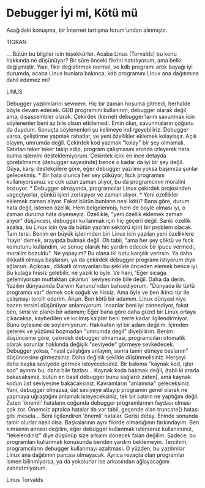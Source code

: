 # Debugger İyi mi, Kötü mü

Asağıdaki konuşma, bir İnternet tartışma forum'undan alınmıştır.

TIGRAN

....Bütün bu bilgiler icin teşekkürler. Acaba Linus (Torvalds) bu konu
hakkında ne düşünüyor? Bir süre önceki fikrini hatırlıyorum, ama belki
değişmiştir. Yani, fikir değistirmek normal, ve kdb programı artık
bayağı iyi durumda, acaba Linus bunlara bakınca, kdb programını Linux
ana dağıtımına dahil edemez mi?

LINUS

Debugger yazılımlarını sevmem. Hiç bir zaman hoşuma gitmedi, herhalde
böyle devam edecek. GDB programını kullanırım, debugger olarak değil
ama, disassembler olarak.  Çekirdek (kernel) debugger'larını savunmak
icin söylenenler beni az bile olsun etkilemedi. Emin olun,
savunmaların çoğunu da duydum. Sonuçta söylenenleri şu kelimeye
indirgeyebiliriz.  Debugger varsa, geliştirme yapmak rahatlar, ve yeni
özellikler eklemek kolaylaşır.  Açık olayım, umrumda değil. Çekirdek
kod yazmak "kolay" bir şey olmamalı. Satırları teker teker takip edip,
program çalışmasını anında izleyerek hata bulma işlemini
desteklemiyorum. Çekirdek içini en ince detayda görebilmemiz (debugger
sayesinde) bence o kadar da iyi bir şey değil.  Güya, karşı
destekçilere göre, eğer debugger yazılımı yoksa başımıza şunlar
gelecekmiş.  * Bir hata olunca her sey çöküyor, fsck programını
kullanıyorsunuz ve cok uzun zaman alıyor, bu da programcının moralini
bozuyor.  * Debugger olmayınca, programcılar Linux çekirdek
projesinden vageçiyorlar, çünkü işleri zorlaşıyor ve zaman alıyor.  *
Yeni özellikler eklemek zaman alıyor.  Fakat bütün bunların nesi kötü?
Bana göre, durum hata değil, istenen özellik. Hem belgelenmiş, hem de
boyle olması iyi, o zaman duruma hata diyemeyiz.  Özellikle, "yeni
özellik eklemek zaman alıyor" düşüncesi, debugger kullanmak için hiç
geçerli değil. Sanki özellik azalsa, bu Linux icin (ya da bütün
yazılım sektörü için) bir problem olacak. Tam tersi. Benim en büyük
işlerimden biri Linux icin yazılan yeni özelliklere 'hayır' demek,
arayıpda bulmak değil.  Oh tabii, "ama her şey çöktü ve fsck komutunu
kullandım, ve sonuç olarak hic yardım edecek bir ipucu vermedi,
moralim bozuldu". Ne yapayım? Bu olana iki turlu karşılık verirsin. Ya
daha dikkatli olmaya başlarsın, ya da çekirdek debugger programı
istiyorum diye ağlarsın.  Açıkcası, dikkatli olmayanları bu şekilde
önceden elemek bence iyi. Bu kulağa hissiz gelebilir, ne yazık ki
öyle. Ve hani, 'Eğer sıcağa gelemiyorsan mutfaktan çıkarsın'
seviyesinde bile değil. Daha da derin. Yazılım dünyasinda Darwin
Kanunu'ndan bahsediyorum.  "Dünyada iki türlü programcı var" demek cok
soğuk ve hissiz. Ama öyle ve ben ikinci tür ile çalışmayı tercih
ederim. Alışın.  Ben kötü bir adamım. Linux dünyasi niye bazen tersini
düşünüyor anlamıyorum. İnsanlar beni iyi zannediyor, fakat ben, sinsi
ve plancı bir adamım; Eğer bana göre daha güzel bir Linux ortaya
çıkacaksa, kaybedilen ve kırılmış kalpler beni zerre kadar
ilgilendirmiyor.  Bunu öylesine de soylemiyorum. Hakikaten iyi bir
adam değilim. İçimden gelerek ve yüzümü bozmadan "umrumda degil"
diyebilirim.  Benim düşünceme göre, çekirdek debugger olmaması,
programcıları otomatik olarak sorunlar hakkında değişik "seviyede"
görmeye sevkedecek. Debugger yoksa, "nasıl çalıştığını anlayım, sonra
tamir etmeye baslarım" düşüncesine girmezsiniz. Daha değisik şekilde
düşünmelisiniz. Herşeyi daha başka seviyede görmek isteyeceksiniz.
Bir bakıma "kaynak kod, işler kod" ayırımı bu, daha bile
fazlası... Kaynak koda bakmak değil, (tabii ki arada bakacaksınız,
bütün en basit debugger bunu sağlardı zaten), ama kaynak kodun üst
seviyesine bakacaksınız. Kavramların "anlamına" geleceksiniz. Yani,
debugger olmazsa, üst seviyeye atlayıp programin genel olarak ne
yapmaya uğraştığını anlamak isteyeceksiniz, tek bir satırın ne
yaptığını değil.  Zaten 'önemli' hataların coğunda debugger
programlarının faydası olması çok zor. Önemsiz aptalca hatalar da var
tabii, geçende olan truncate() hatası gibi mesela... Beni ilgilendiren
'önemli' hatalar. Gerisi detay. Eninde sonunda tamir olurlar nasıl
olsa.  Başkalarının aynı fikirde olmadığının farkındayım. Ben kimsenin
annesi değilim, eğer debugger kullanmak isterseniz kullanırsınız,
"lekelendiniz" diye düşünüp size arkamı dönecek falan değilim. Sadece,
bu programları kullanmak konusunda benden yardım beklemeyin. Tercihim,
programcıların debugger kullanmayı azaltması. O yüzden, bu yazılımlar
Linux ana dağıtımın parcası olmayacak. Ayrıca revaçta olan programlar
ismen bilinmiyorsa, ya da yokolurlar ise arkasından ağlayacağımı
zannetmiyorum.

Linus Torvalds




